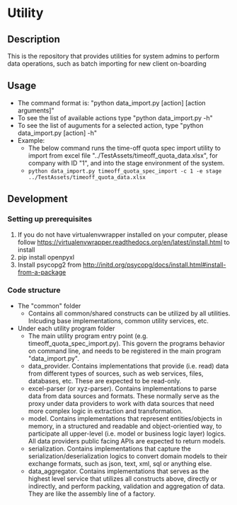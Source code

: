# Utility

## Description
This is the repository that provides utilities for system admins to perform data operations, such as batch importing for new client on-boarding

## Usage
* The command format is: "python data_import.py [action] [action arguments]"
* To see the list of available actions type "python data_import.py -h"
* To see the list of auguments for a selected action, type "python data_import.py [action] -h"
* Example:
  * The below command runs the time-off quota spec import utility to import from excel file "../TestAssets/timeoff_quota_data.xlsx", for company with ID "1", and into the stage environment of the system.
  * `python data_import.py timeoff_quota_spec_import -c 1 -e stage ../TestAssets/timeoff_quota_data.xlsx`

## Development

### Setting up prerequisites
1. If you do not have virtualenvwrapper installed on your computer, please follow https://virtualenvwrapper.readthedocs.org/en/latest/install.html to install
2. pip install openpyxl
3. Install psycopg2 from http://initd.org/psycopg/docs/install.html#install-from-a-package

### Code structure
* The "common" folder
  * Contains all common/shared constructs can be utilized by all utilities. Inlcuding base implementations, common utility services, etc.
* Under each utility program folder
  * The main utility program entry point (e.g. timeoff_quota_spec_import.py). This govern the programs behavior on command line, and needs to be registered in the main program "data_import.py".
  * data_provider. Contains implementations that provide (i.e. read) data from different types of sources, such as web services, files, databases, etc. These are expected to be read-only.
  * excel-parser (or xyz-parser). Contains implementations to parse data from data sources and formats. These normally serve as the proxy under data providers to work with data sources that need more complex logic in extraction and transformation.
  * model. Contains implementations that represent entities/objects in memory, in a structured and readable and object-orientied way, to participate all upper-level (i.e. model or business logic layer) logics. All data providers public facing APIs are expected to return models.
  * serialization. Contains implementations that capture the serialization/deserialization logics to convert domain models to their exchange formats, such as json, text, xml, sql or anything else.
  * data_aggregator. Contains implementations that serves as the highest level service that utilizes all constructs above, directly or indirectly, and perform packing, validation and aggregation of data. They are like the assembly line of a factory. 



